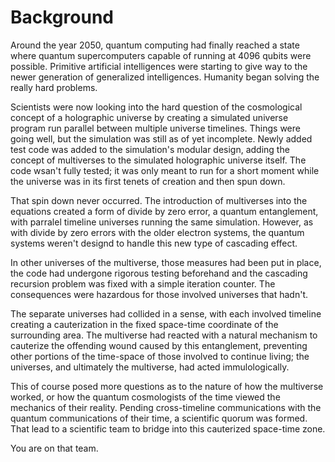 # Background #

Around the year 2050, quantum computing had finally reached a state where quantum supercomputers
capable of running at 4096 qubits were possible. Primitive artificial intelligences were starting
to give way to the newer generation of generalized intelligences. Humanity began solving the really
hard problems.

Scientists were now looking into the hard question of the cosmological concept of a holographic universe
by creating a simulated universe program run parallel between multiple universe timelines. Things were going
well, but the simulation was still as of yet incomplete. Newly added test code was added to the simulation's
modular design, adding the concept of multiverses to the simulated holographic universe itself. The code wsan't
fully tested; it was only meant to run for a short moment while the universe was in its first tenets of creation
and then spun down.

That spin down never occurred. The introduction of multiverses into the equations created a form of divide by zero
error, a quantum entanglement, with parralel timeline universes running the same simulation. However, as with divide by zero
errors with the older electron systems, the quantum systems weren't designd to handle this new type of cascading
effect. 

In other universes of the multiverse, those measures had been put in place, the code had undergone rigorous testing
beforehand and the cascading recursion problem was fixed with a simple iteration counter.
The consequences were hazardous for those involved universes that hadn't.

The separate universes had collided in a sense, with each involved timeline creating a cauterization in the fixed
space-time coordinate of the surrounding area. The multiverse had reacted with a natural mechanism to cauterize
the offending wound caused by this entanglement, preventing other portions of the time-space of those involved
to continue living; the universes, and ultimately the multiverse, had acted immulologically.

This of course posed more questions as to the nature of how the multiverse worked, or how the quantum cosmologists of
the time viewed the mechanics of their reality. Pending cross-timeline communications with the quantum communications
of their time, a scientific quorum was formed. That lead to a scientific team to bridge into this cauterized space-time
zone.

You are on that team.

